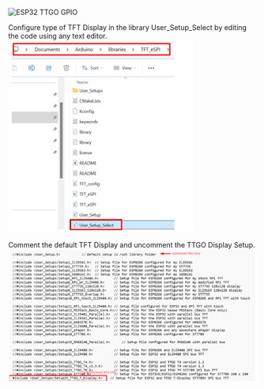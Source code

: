 ![ESP32 TTGO GPIO](https://github.com/user-attachments/assets/b54539fd-d14e-4b6a-b354-69bb6d22b656)


Configure type of TFT Display in the library User_Setup_Select by editing the code using any text editor.
![Library Directory](https://github.com/wijdanKISMEC/KV-Training-ESP32/blob/main/TFT%20Library%20Directory.png?raw=true)


Comment the default TFT Display and uncomment the TTGO Display Setup.
![Comment](https://github.com/wijdanKISMEC/KV-Training-ESP32/blob/main/TFT%20Edit.png?raw=true)

